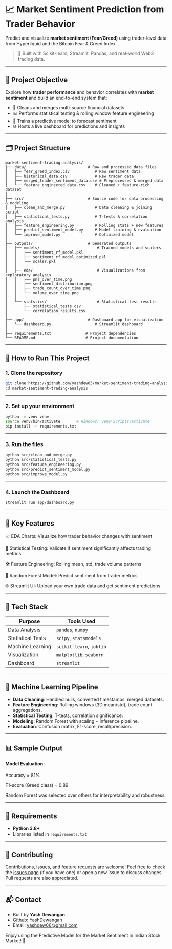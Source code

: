 # 📈 Market Sentiment Prediction from Trader Behavior

Predict and visualize **market sentiment (Fear/Greed)** using trader-level data from Hyperliquid and the Bitcoin Fear & Greed Index.

> 🚀 Built with Scikit-learn, Streamlit, Pandas, and real-world Web3 trading data.

---

## 📌 Project Objective

Explore how **trader performance** and behavior correlates with **market sentiment** and build an end-to-end system that:

- 🧼 Cleans and merges multi-source financial datasets
- 📊 Performs statistical testing & rolling window feature engineering
- 🤖 Trains a predictive model to forecast sentiment
- 🌐 Hosts a live dashboard for predictions and insights

---

## 🗂️ Project Structure
```
market-sentiment-trading-analysis/
├── data/                           # Raw and processed data files
│   ├── fear_greed_index.csv           # Raw sentiment data
│   ├── historical_data.csv            # Raw trader data
│   ├── merged_trader_sentiment_data.csv # Preprocessed & merged data
│   └── feature_engineered_data.csv    # Cleaned + feature-rich dataset
│
├── src/                            # Source code for data processing & modeling
│   ├── clean_and_merge.py             # Data cleaning & joining script
│   ├── statistical_tests.py           # T-tests & correlation analysis
│   ├── feature_engineering.py         # Rolling stats + new features
│   ├── predict_sentiment_model.py     # Model training & evaluation
│   └── improve_model.py               # Optimized model
│
├── outputs/                        # Generated outputs
│   ├── models/                         # Trained models and scalers
│   │   ├── sentiment_rf_model.pkl
│   │   ├── sentiment_rf_model_optimized.pkl
│   │   └── scaler.pkl
│   │
│   ├── eda/                            # Visualizations from exploratory analysis
│   │   ├── pnl_over_time.png
│   │   ├── sentiment_distribution.png
│   │   ├── trade_count_over_time.png
│   │   └── volume_over_time.png
│   │
│   └── statstics/                      # Statistical test results
│       ├── statistical_tests.csv
│       └── correlation_results.csv
│
├── app/                            # Dashboard app for visualization
│   └── dashboard.py                   # Streamlit dashboard
│
├── requirements.txt               # Project dependencies
└── README.md                      # Project documentation

```

---

## 🚀 How to Run This Project

### 1. Clone the repository

```bash
git clone https://github.com/yashdew03/market-sentiment-trading-analysis.git
cd market-sentiment-trading-analysis
```

---

### 2. Set up your environment
```bash
python -m venv venv
source venv/bin/activate       # Windows: venv\Scripts\activate
pip install -r requirements.txt
```

---

### 3. Run the files
```bash
python src/clean_and_merge.py
python src/statistical_tests.py
python src/feature_engineering.py
python src/predict_sentiment_model.py
python src/improve_model.py
```

---

### 4. Launch the Dashboard
```bash
streamlit run app/dashboard.py
```


--- 

## 🧠 Key Features

📈 EDA Charts: Visualize how trader behavior changes with sentiment

🧪 Statistical Testing: Validate if sentiment significantly affects trading metrics

🛠️ Feature Engineering: Rolling mean, std, trade volume patterns

🤖 Random Forest Model: Predict sentiment from trader metrics

🌐 Streamlit UI: Upload your own trade data and get sentiment predictions

---

## 🧩 Tech Stack

| Purpose           | Tools Used               |
| ----------------- | ------------------------ |
| Data Analysis     | `pandas`, `numpy`        |
| Statistical Tests | `scipy`, `statsmodels`   |
| Machine Learning  | `scikit-learn`, `joblib` |
| Visualization     | `matplotlib`, `seaborn`  |
| Dashboard         | `streamlit`              |

---

## 🔬 Machine Learning Pipeline

- **Data Cleaning**: Handled nulls, converted timestamps, merged datasets.
- **Feature Engineering**: Rolling windows (3D mean/std), trade count aggregations.
- **Statistical Testing**: T-tests, correlation significance.
- **Modeling**: Random Forest with scaling + inference pipeline.
- **Evaluation**: Confusion matrix, F1-score, recall/precision.

---

## 📊 Sample Output

#### Model Evaluation:
Accuracy = 81%

F1-score (Greed class) = 0.89
 
Random Forest was selected over others for interpretability and robustness.

---

## 📩 Requirements

- **Python 3.8+**
- Libraries listed in `requirements.txt`

---

## 🤝 Contributing
Contributions, issues, and feature requests are welcome! Feel free to check the [issues page](https://github.com/yashdew3/market-sentiment-trading-analysis/issues) (if you have one) or open a new issue to discuss changes. Pull requests are also appreciated.

---

## 📬 Contact
- Built by **Yash Dewangan**
- Github: [YashDewangan](https://github.com/yashdew3)
- Email: [yashdew06@gmail.com](yashdew06@gmail.com)

Enjoy using the Predictive Model for the Market Sentiment in Indian Stock Market! 🚀